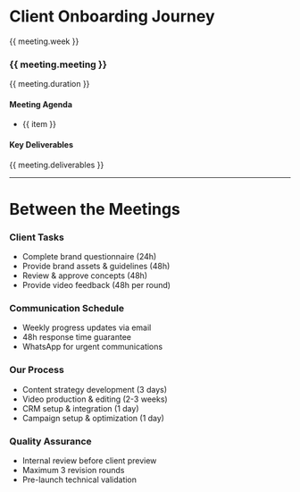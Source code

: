 # Client Onboarding Journey

<script setup>
const meetings = [
  {
    week: 'Week 1',
    meeting: 'Kickoff Meeting',
    duration: '90 minutes',
    agenda: [
      'Company & brand deep-dive',
      'Content strategy discussion',
      'Timeline confirmation',
      'Required materials checklist',
      'CRM requirements gathering'
    ],
    deliverables: 'Brand questionnaire, content brief, timeline document'
  },
  {
    week: 'Week 1',
    meeting: 'Content Strategy Session',
    duration: '60 minutes',
    agenda: [
      'Video concepts presentation',
      'Hook variations discussion',
      'Shot list review',
      'Location/talent requirements',
      'Filming schedule confirmation'
    ],
    deliverables: 'Content plan, shoot schedule, requirements list'
  },
  {
    week: 'Week 2-3',
    meeting: 'Production Review',
    duration: '45 minutes',
    agenda: [
      'First draft review',
      'Feedback collection',
      'Hook variations approval',
      'CRM setup walkthrough',
      'Campaign strategy overview'
    ],
    deliverables: 'Revision notes, CRM setup confirmation'
  },
  {
    week: 'Week 4',
    meeting: 'Launch Preparation',
    duration: '60 minutes',
    agenda: [
      'Final video approval',
      'Campaign settings review',
      'CRM/WhatsApp demo',
      'Launch timeline confirmation',
      'Success metrics setup'
    ],
    deliverables: 'Launch checklist, training documents'
  }
]
</script>

<div class="space-y-8">
  <!-- Timeline -->
  <div v-for="meeting in meetings" class="bg-zinc-800/40 rounded-lg p-6">
    <div class="flex items-center gap-4 mb-4">
      <div class="bg-blue-500/20 text-blue-500 px-3 py-1 rounded text-sm font-medium">
        {{ meeting.week }}
      </div>
      <h3 class="text-xl font-bold">{{ meeting.meeting }}</h3>
      <div class="text-zinc-400 text-sm">{{ meeting.duration }}</div>
    </div>
    <div class="grid grid-cols-2 gap-8">
      <div>
        <h4 class="text-lg font-medium mb-3">Meeting Agenda</h4>
        <ul class="space-y-2">
          <li 
            v-for="item in meeting.agenda" 
            class="flex items-center gap-2 text-zinc-300"
          >
            <div class="i-lucide-check-circle w-4 h-4 text-green-500" />
            {{ item }}
          </li>
        </ul>
      </div>
      <div>
        <h4 class="text-lg font-medium mb-3">Key Deliverables</h4>
        <div class="bg-zinc-900/40 rounded p-4 text-zinc-300">
          {{ meeting.deliverables }}
        </div>
      </div>
    </div>
  </div>
</div>

---

# Between the Meetings

<div class="grid grid-cols-2 gap-8">
  <div class="space-y-6">
    <div class="bg-purple-500/10 rounded-lg p-6">
      <div class="flex items-center gap-4 mb-4">
        <div class="i-lucide-file-check w-6 h-6 text-purple-500" />
        <h3 class="text-xl font-bold">Client Tasks</h3>
      </div>
      <ul class="space-y-3">
        <li class="flex items-center gap-2 text-zinc-300">
          <div class="i-lucide-arrow-right w-4 h-4" />
          Complete brand questionnaire (24h)
        </li>
        <li class="flex items-center gap-2 text-zinc-300">
          <div class="i-lucide-arrow-right w-4 h-4" />
          Provide brand assets & guidelines (48h)
        </li>
        <li class="flex items-center gap-2 text-zinc-300">
          <div class="i-lucide-arrow-right w-4 h-4" />
          Review & approve concepts (48h)
        </li>
        <li class="flex items-center gap-2 text-zinc-300">
          <div class="i-lucide-arrow-right w-4 h-4" />
          Provide video feedback (48h per round)
        </li>
      </ul>
    </div>
    <div class="bg-blue-500/10 rounded-lg p-6">
      <div class="flex items-center gap-4 mb-4">
        <div class="i-lucide-bell w-6 h-6 text-blue-500" />
        <h3 class="text-xl font-bold">Communication Schedule</h3>
      </div>
      <ul class="space-y-3">
        <li class="flex items-center gap-2 text-zinc-300">
          <div class="i-lucide-check w-4 h-4" />
          Weekly progress updates via email
        </li>
        <li class="flex items-center gap-2 text-zinc-300">
          <div class="i-lucide-check w-4 h-4" />
          48h response time guarantee
        </li>
        <li class="flex items-center gap-2 text-zinc-300">
          <div class="i-lucide-check w-4 h-4" />
          WhatsApp for urgent communications
        </li>
      </ul>
    </div>
  </div>
  <div class="space-y-6">
    <div class="bg-green-500/10 rounded-lg p-6">
      <div class="flex items-center gap-4 mb-4">
        <div class="i-lucide-list-checks w-6 h-6 text-green-500" />
        <h3 class="text-xl font-bold">Our Process</h3>
      </div>
      <ul class="space-y-3">
        <li class="flex items-center gap-2 text-zinc-300">
          <div class="i-lucide-arrow-right w-4 h-4" />
          Content strategy development (3 days)
        </li>
        <li class="flex items-center gap-2 text-zinc-300">
          <div class="i-lucide-arrow-right w-4 h-4" />
          Video production & editing (2-3 weeks)
        </li>
        <li class="flex items-center gap-2 text-zinc-300">
          <div class="i-lucide-arrow-right w-4 h-4" />
          CRM setup & integration (1 day)
        </li>
        <li class="flex items-center gap-2 text-zinc-300">
          <div class="i-lucide-arrow-right w-4 h-4" />
          Campaign setup & optimization (1 day)
        </li>
      </ul>
    </div>
    <div class="bg-yellow-500/10 rounded-lg p-6">
      <div class="flex items-center gap-4 mb-4">
        <div class="i-lucide-shield-check w-6 h-6 text-yellow-500" />
        <h3 class="text-xl font-bold">Quality Assurance</h3>
      </div>
      <ul class="space-y-3">
        <li class="flex items-center gap-2 text-zinc-300">
          <div class="i-lucide-check w-4 h-4" />
          Internal review before client preview
        </li>
        <li class="flex items-center gap-2 text-zinc-300">
          <div class="i-lucide-check w-4 h-4" />
          Maximum 3 revision rounds
        </li>
        <li class="flex items-center gap-2 text-zinc-300">
          <div class="i-lucide-check w-4 h-4" />
          Pre-launch technical validation
        </li>
      </ul>
    </div>
  </div>
</div>
